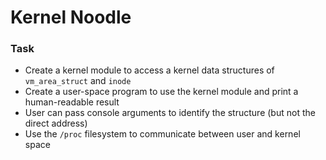# Kernel Noodle
### Task
- Create a kernel module to access a kernel data structures of `vm_area_struct` and `inode`
- Create a user-space program to use the kernel module and print a human-readable result
- User can pass console arguments to identify the structure (but not the direct address)
- Use the `/proc` filesystem to communicate between user and kernel space
